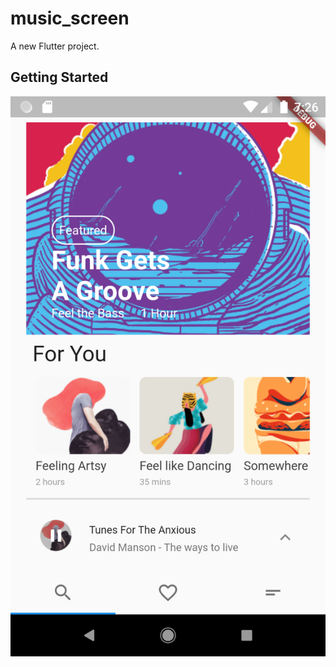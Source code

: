 # music_screen

A new Flutter project.

## Getting Started
![alt text](https://github.com/Devnot-Mentor-2020/Music-Player-Screen/blob/dev/assets/images/homepage.png)
